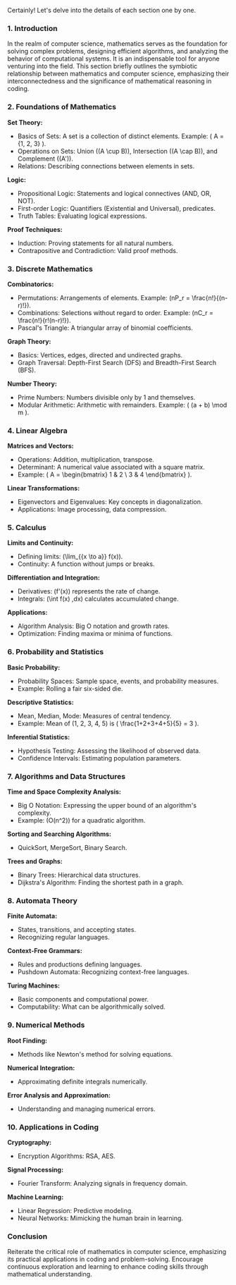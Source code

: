 Certainly! Let's delve into the details of each section one by one.

### 1. Introduction

In the realm of computer science, mathematics serves as the foundation for solving complex problems, designing efficient algorithms, and analyzing the behavior of computational systems. It is an indispensable tool for anyone venturing into the field. This section briefly outlines the symbiotic relationship between mathematics and computer science, emphasizing their interconnectedness and the significance of mathematical reasoning in coding.

### 2. Foundations of Mathematics

**Set Theory:**
- Basics of Sets: A set is a collection of distinct elements. Example: \( A = \{1, 2, 3\} \).
- Operations on Sets: Union (\(A \cup B\)), Intersection (\(A \cap B\)), and Complement (\(A'\)).
- Relations: Describing connections between elements in sets.

**Logic:**
- Propositional Logic: Statements and logical connectives (AND, OR, NOT).
- First-order Logic: Quantifiers (Existential and Universal), predicates.
- Truth Tables: Evaluating logical expressions.

**Proof Techniques:**
- Induction: Proving statements for all natural numbers.
- Contrapositive and Contradiction: Valid proof methods.

### 3. Discrete Mathematics

**Combinatorics:**
- Permutations: Arrangements of elements. Example: \(nP_r = \frac{n!}{(n-r)!}\).
- Combinations: Selections without regard to order. Example: \(nC_r = \frac{n!}{r!(n-r)!}\).
- Pascal's Triangle: A triangular array of binomial coefficients.

**Graph Theory:**
- Basics: Vertices, edges, directed and undirected graphs.
- Graph Traversal: Depth-First Search (DFS) and Breadth-First Search (BFS).

**Number Theory:**
- Prime Numbers: Numbers divisible only by 1 and themselves.
- Modular Arithmetic: Arithmetic with remainders. Example: \( (a + b) \mod m \).

### 4. Linear Algebra

**Matrices and Vectors:**
- Operations: Addition, multiplication, transpose.
- Determinant: A numerical value associated with a square matrix.
- Example: \( A = \begin{bmatrix} 1 & 2 \\ 3 & 4 \end{bmatrix} \).

**Linear Transformations:**
- Eigenvectors and Eigenvalues: Key concepts in diagonalization.
- Applications: Image processing, data compression.

### 5. Calculus

**Limits and Continuity:**
- Defining limits: \(\lim_{{x \to a}} f(x)\).
- Continuity: A function without jumps or breaks.

**Differentiation and Integration:**
- Derivatives: \(f'(x)\) represents the rate of change.
- Integrals: \(\int f(x) \,dx\) calculates accumulated change.

**Applications:**
- Algorithm Analysis: Big O notation and growth rates.
- Optimization: Finding maxima or minima of functions.

### 6. Probability and Statistics

**Basic Probability:**
- Probability Spaces: Sample space, events, and probability measures.
- Example: Rolling a fair six-sided die.

**Descriptive Statistics:**
- Mean, Median, Mode: Measures of central tendency.
- Example: Mean of \(1, 2, 3, 4, 5\) is \( \frac{1+2+3+4+5}{5} = 3 \).

**Inferential Statistics:**
- Hypothesis Testing: Assessing the likelihood of observed data.
- Confidence Intervals: Estimating population parameters.

### 7. Algorithms and Data Structures

**Time and Space Complexity Analysis:**
- Big O Notation: Expressing the upper bound of an algorithm's complexity.
- Example: \(O(n^2)\) for a quadratic algorithm.

**Sorting and Searching Algorithms:**
- QuickSort, MergeSort, Binary Search.

**Trees and Graphs:**
- Binary Trees: Hierarchical data structures.
- Dijkstra's Algorithm: Finding the shortest path in a graph.

### 8. Automata Theory

**Finite Automata:**
- States, transitions, and accepting states.
- Recognizing regular languages.

**Context-Free Grammars:**
- Rules and productions defining languages.
- Pushdown Automata: Recognizing context-free languages.

**Turing Machines:**
- Basic components and computational power.
- Computability: What can be algorithmically solved.

### 9. Numerical Methods

**Root Finding:**
- Methods like Newton's method for solving equations.

**Numerical Integration:**
- Approximating definite integrals numerically.

**Error Analysis and Approximation:**
- Understanding and managing numerical errors.

### 10. Applications in Coding

**Cryptography:**
- Encryption Algorithms: RSA, AES.

**Signal Processing:**
- Fourier Transform: Analyzing signals in frequency domain.

**Machine Learning:**
- Linear Regression: Predictive modeling.
- Neural Networks: Mimicking the human brain in learning.

### Conclusion

Reiterate the critical role of mathematics in computer science, emphasizing its practical applications in coding and problem-solving. Encourage continuous exploration and learning to enhance coding skills through mathematical understanding.